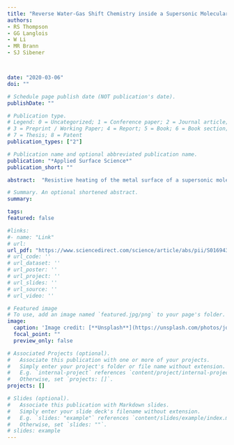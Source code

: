 ```yaml
---
title: "Reverse Water-Gas Shift Chemistry inside a Supersonic Molecular Beam Nozzle"
authors:
- RS Thompson
- GG Langlois
- W Li
- MR Brann 
- SJ Sibener



date: "2020-03-06"
doi: ""

# Schedule page publish date (NOT publication's date).
publishDate: ""

# Publication type.
# Legend: 0 = Uncategorized; 1 = Conference paper; 2 = Journal article;
# 3 = Preprint / Working Paper; 4 = Report; 5 = Book; 6 = Book section;
# 7 = Thesis; 8 = Patent
publication_types: ["2"]

# Publication name and optional abbreviated publication name.
publication: "*Applied Surface Science*"
publication_short: ""

abstract:  "Resistive heating of the metal surface of a supersonic molecular beam nozzle is shown to be very effective in converting CO<sub>2</sub> diluted in H2 to CO and H<sub>2</sub>O via the reverse water-gas shift (RWGS) reaction at temperatures that preclude simple pyrolysis. The conversion of CO<sub>2</sub> to CO, referred to herein as “RWGS yield,” exceeds 80% at nozzle temperature above 1000 K, with a detectable methane byproduct. The stainless-steel surface of the nozzle appears to facilitate the reaction as a heterogeneous catalyst. Reaction yield is observed to increase with higher nozzle temperature and, when the gas mixture contains a significant excess of H<sub>2</sub>, decrease with increasing in nozzle stagnation pressure. The inverse dependence of the reaction on stagnation pressure is used to propose a reaction mechanism. Additional kinetic control over the mechanism is afforded by adjusting reactant partial pressures and residence times inside the nozzle reactor, highlighting this method’s utility in screening heterogeneous catalysis reactions with fine control over mass flow rates, pressure, and temperature. The results of this study, therefore, present a route to efficient, high pressure, inline catalysis as well as a method to rapidly assess the viability of new catalysts in development."

# Summary. An optional shortened abstract.
summary:

tags:
featured: false

#links:
#- name: "Link"
# url: 
url_pdf: "https://www.sciencedirect.com/science/article/abs/pii/S0169433220307418?via%3Dihub"
# url_code: ''
# url_dataset: ''
# url_poster: ''
# url_project: ''
# url_slides: ''
# url_source: ''
# url_video: ''

# Featured image
# To use, add an image named `featured.jpg/png` to your page's folder. 
image:
  caption: 'Image credit: [**Unsplash**](https://unsplash.com/photos/jdD8gXaTZsc)'
  focal_point: ""
  preview_only: false

# Associated Projects (optional).
#   Associate this publication with one or more of your projects.
#   Simply enter your project's folder or file name without extension.
#   E.g. `internal-project` references `content/project/internal-project/index.md`.
#   Otherwise, set `projects: []`.
projects: []

# Slides (optional).
#   Associate this publication with Markdown slides.
#   Simply enter your slide deck's filename without extension.
#   E.g. `slides: "example"` references `content/slides/example/index.md`.
#   Otherwise, set `slides: ""`.
# slides: example
---
```




